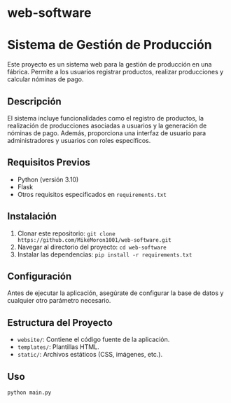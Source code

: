 # web-software
# Sistema de Gestión de Producción

Este proyecto es un sistema web para la gestión de producción en una fábrica. Permite a los usuarios registrar productos, realizar producciones y calcular nóminas de pago.

## Descripción

El sistema incluye funcionalidades como el registro de productos, la realización de producciones asociadas a usuarios y la generación de nóminas de pago. Además, proporciona una interfaz de usuario para administradores y usuarios con roles específicos.

## Requisitos Previos

- Python (versión 3.10)
- Flask
- Otros requisitos especificados en `requirements.txt`

## Instalación

1. Clonar este repositorio: `git clone https://github.com/MikeMoron1001/web-software.git`
2. Navegar al directorio del proyecto: `cd web-software`
3. Instalar las dependencias: `pip install -r requirements.txt`

## Configuración

Antes de ejecutar la aplicación, asegúrate de configurar la base de datos y cualquier otro parámetro necesario.

## Estructura del Proyecto

- `website/`: Contiene el código fuente de la aplicación.
- `templates/`: Plantillas HTML.
- `static/`: Archivos estáticos (CSS, imágenes, etc.).

## Uso

```bash
python main.py
